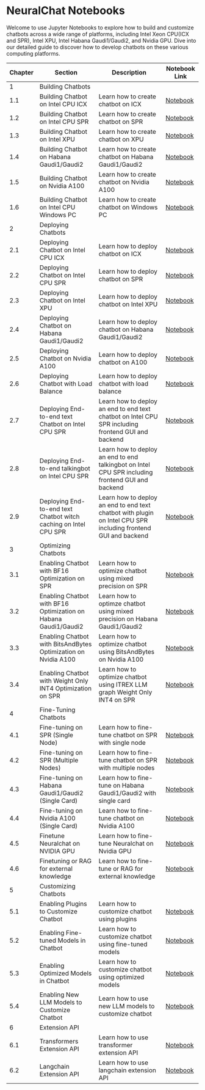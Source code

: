 NeuralChat Notebooks
===========================

Welcome to use Jupyter Notebooks to explore how to build and customize chatbots across a wide range of platforms, including Intel Xeon CPU(ICX and SPR), Intel XPU, Intel Habana Gaudi1/Gaudi2, and Nvidia GPU. Dive into our detailed guide to discover how to develop chatbots on these various computing platforms.

| Chapter | Section                                       | Description                                                | Notebook Link                                           |
| ------- | --------------------------------------------- | ---------------------------------------------------------- | ------------------------------------------------------- |
| 1       | Building Chatbots                             |                                                           |                                                         |
| 1.1     | Building Chatbot on Intel CPU ICX             | Learn how to create chatbot on ICX                      | [Notebook](./notebooks/build_chatbot_on_icx.ipynb) |
| 1.2     | Building Chatbot on Intel CPU SPR             | Learn how to create chatbot on SPR                      | [Notebook](./notebooks/build_chatbot_on_spr.ipynb) |
| 1.3     | Building Chatbot on Intel XPU                 | Learn how to create chatbot on XPU                      | [Notebook](./notebooks/build_chatbot_on_xpu.ipynb) |
| 1.4     | Building Chatbot on Habana Gaudi1/Gaudi2      | Learn how to create chatbot on Habana Gaudi1/Gaudi2     | [Notebook](./notebooks/build_chatbot_on_habana_gaudi.ipynb) |
| 1.5     | Building Chatbot on Nvidia A100               | Learn how to create chatbot on Nvidia A100              | [Notebook](./notebooks/build_chatbot_on_nv_a100.ipynb)   |
| 1.6     | Building Chatbot on Intel CPU Windows PC      | Learn how to create chatbot on Windows PC               | [Notebook](./notebooks/build_talkingbot_on_pc.ipynb) |
| 2       | Deploying Chatbots                            |                                                           |                                                         |
| 2.1     | Deploying Chatbot on Intel CPU ICX            | Learn how to deploy chatbot on ICX                    | [Notebook](./notebooks/deploy_chatbot_on_icx.ipynb) |
| 2.2     | Deploying Chatbot on Intel CPU SPR            | Learn how to deploy chatbot on SPR                    | [Notebook](./notebooks/deploy_chatbot_on_spr.ipynb) |
| 2.3     | Deploying Chatbot on Intel XPU                | Learn how to deploy chatbot on Intel XPU              | [Notebook](./notebooks/deploy_chatbot_on_xpu.ipynb) |
| 2.4     | Deploying Chatbot on Habana Gaudi1/Gaudi2     | Learn how to deploy chatbot on Habana Gaudi1/Gaudi2   | [Notebook](./notebooks/deploy_chatbot_on_habana_gaudi.ipynb) |
| 2.5     | Deploying Chatbot on Nvidia A100              | Learn how to deploy chatbot on A100                   | [Notebook](./notebooks/deploy_chatbot_on_nv_a100.ipynb) |
| 2.6     | Deploying Chatbot with Load Balance           | Learn how to deploy chatbot with load balance         | [Notebook](./notebooks/chatbot_with_load_balance.ipynb) |
| 2.7     | Deploying End-to-end text Chatbot on Intel CPU SPR  | Learn how to deploy an end to end text chatbot on Intel CPU SPR including frontend GUI and backend | [Notebook](./notebooks/setup_text_chatbot_service_on_spr.ipynb) |
| 2.8     | Deploying End-to-end talkingbot on Intel CPU SPR  | Learn how to deploy an end to end talkingbot on Intel CPU SPR including frontend GUI and backend | [Notebook](./notebooks/setup_talking_chatbot_service_on_spr.ipynb) |
| 2.9     | Deploying End-to-end text Chatbot witch caching on Intel CPU SPR  | Learn how to deploy an end to end text chatbot with plugin on Intel CPU SPR including frontend GUI and backend | [Notebook](./notebooks/setup_text_chatbot_with_caching_on_spr.ipynb) |
| 3       | Optimizing Chatbots                         |                                                            |                                                         |
| 3.1     | Enabling Chatbot with BF16 Optimization on SPR        | Learn how to optimize chatbot using mixed precision on SPR | [Notebook](./notebooks/amp_optimization_on_spr.ipynb) |
| 3.2     | Enabling Chatbot with BF16 Optimization on Habana Gaudi1/Gaudi2 | Learn how to optimze chatbot using mixed precision on Habana Gaudi1/Gaudi2 | [Notebook](./notebooks/amp_optimization_on_habana_gaudi.ipynb) |
| 3.3     | Enabling Chatbot with BitsAndBytes Optimization on Nvidia A100 | Learn how to optimize chatbot using BitsAndBytes on Nvidia A100 | [Notebook](./notebooks/bits_and_bytes_optimization_on_nv_a100.ipynb) |
| 3.4     | Enabling Chatbot with Weight Only INT4 Optimization on SPR | Learn how to optimize chatbot using ITREX LLM graph Weight Only INT4 on SPR | [Notebook](./notebooks/itrex_llm_graph_int4_optimization_on_spr.ipynb) |
| 4       | Fine-Tuning Chatbots                           |                                                            |                                                         |
| 4.1     | Fine-tuning on SPR (Single Node)               | Learn how to fine-tune chatbot on SPR with single node | [Notebook](./notebooks/single_node_finetuning_on_spr.ipynb) |
| 4.2     | Fine-tuning on SPR (Multiple Nodes)            | Learn how to fine-tune chatbot on SPR with multiple nodes | [Notebook](./notebooks/multi_node_finetuning_on_spr.ipynb) |
| 4.3     | Fine-tuning on Habana Gaudi1/Gaudi2 (Single Card) | Learn how to fine-tune on Habana Gaudi1/Gaudi2 with single card | [Notebook](./notebooks/single_card_finetuning_on_habana_gaudi.ipynb) |
| 4.4     | Fine-tuning on Nvidia A100 (Single Card)       | Learn how to fine-tune chatbot on Nvidia A100 | [Notebook](./notebooks/finetuning_on_nv_a100.ipynb) |
| 4.5     | Finetune Neuralchat on NVIDIA GPU       | Learn how to fine-tune Neuralchat on Nvidia GPU | [Notebook](./notebooks/finetune_neuralchat_v2_on_Nvidia_GPU.ipynb) |
| 4.6     | Finetuning or RAG for external knowledge       | Learn how to fine-tune or RAG for external knowledge | [Notebook](./notebooks/Finetuning_or_RAG_for_external_knowledge.ipynb) |
| 5       | Customizing Chatbots                          |                                                          |                                                         |
| 5.1     | Enabling Plugins to Customize Chatbot         | Learn how to customize chatbot using plugins             | [Notebook](./notebooks/customize_chatbot_with_plugins.ipynb) |
| 5.2     | Enabling Fine-tuned Models in Chatbot         | Learn how to customize chatbot using fine-tuned models   | [Notebook](./notebooks/customize_chatbot_with_finetuned_models.ipynb) |
| 5.3     | Enabling Optimized Models in Chatbot          | Learn how to customize chatbot using optimized models    | [Notebook](./notebooks/customize_chatbot_with_optimized_models.ipynb) |
| 5.4     | Enabling New LLM Models to Customize Chatbot  | Learn how to use new LLM models to customize chatbot     | [Notebook](./notebooks/customize_chatbot_with_new_llm_models.ipynb) |
| 6       | Extension API                           |                                                          |                                                         |
| 6.1     | Transformers Extension API         | Learn how to use transformer extension API             | [Notebook](./notebooks/transformers_extension_api.ipynb) |
| 6.2     | Langchain Extension API         | Learn how to use langchain extension API   | [Notebook](./notebooks/langchain_extension_api.ipynb) |

